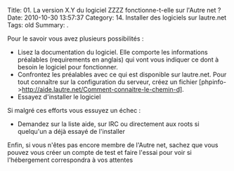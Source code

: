 Title: 01. La version X.Y du logiciel ZZZZ fonctionne-t-elle sur l'Autre net ?  
Date: 2010-10-30 13:57:37
Category: 14. Installer des logiciels sur lautre.net
Tags: old
Summary:  . 

Pour le savoir vous avez plusieurs possibilités :

- Lisez la documentation du logiciel. Elle comporte les informations préalables (requirements en anglais) qui vont vous indiquer ce dont à besoin le logiciel pour fonctionner.
- Confrontez les préalables avec ce qui est disponible sur lautre.net. Pour tout connaître sur la configuration du serveur, créez un fichier [phpinfo->http://aide.lautre.net/Comment-connaitre-le-chemin-d].
- Essayez d'installer le logiciel 

Si malgré ces efforts vous essuyez un échec :

- Demandez sur la liste aide, sur IRC ou directement aux roots si quelqu'un a déjà essayé de l'installer 

Enfin, si vous n'êtes pas encore membre de l'Autre net, sachez que vous pouvez vous créer un compte de test et faire l'essai pour voir si l'hébergement correspondra à vos attentes 